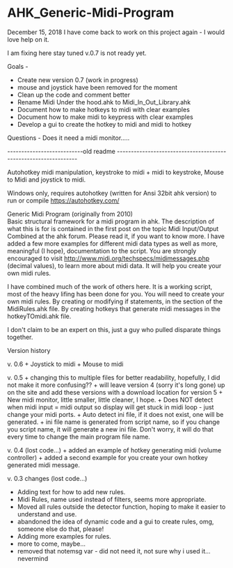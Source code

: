 # AHK_Generic-Midi-Program
December 15, 2018
I have come back to work on this project again - I would love help on it.

I am fixing here  stay tuned  v.0.7 is not ready yet.

Goals - 
   - Create new version 0.7 (work in progress)
   - mouse and joystick have been removed for the moment
   - Clean up the code and comment better
   - Rename Midi Under the hood.ahk to  Midi_In_Out_Library.ahk
   - Document how to make hotkeys to midi with clear examples
   - Document how to make midi to keypress with clear examples
   - Develop a gui to create the hotkey to midi and midi to hotkey
   
   Questions - Does it need a midi monitor.....   



---------------------------old readme ----------------------------------------------------------------

Autohotkey midi manipulation, keystroke to midi + midi to keystroke, Mouse to Midi and joystick to midi.

Windows only, requires autohotkey (written for Ansi 32bit ahk version) to run or compile https://autohotkey.com/

Generic Midi Program (originally from 2010)  
  Basic structural framework for a midi program in ahk.
  The description of what this is for is contained in the first post on the topic Midi Input/Output Combined at the ahk forum.
  Please read it, if you want to know more.
  I have added a few more examples for different midi data types as well as more, meaningful (I hope), documentation to the script.
  You are strongly encouraged to visit http://www.midi.org/techspecs/midimessages.php (decimal values), to learn more 
  about midi data.  It will help you create your own midi rules.
  
  I have combined much of the work of others here.
  It is a working script, most of the heavy lifing has been done for you.
  You will need to create your own midi rules. 
  By creating or modifying if statements, in the section of the MidiRules.ahk file.
  By creating hotkeys that generate midi messages in the hotkeyTOmidi.ahk file.
  
  I don't claim to be an expert on this, just a guy who pulled disparate things together.
  
Version history 
  
   
 v. 0.6
    + Joystick to midi 
    + Mouse to midi
 
 v. 0.5
    + changing this to multiple files for better readability, hopefully, I did not make it more confusing??
    + will leave version 4 (sorry it's long gone) up on the site and add these versions with a download location for version 5
    + New midi monitor, little smaller, little cleaner, I hope.
	  + Does NOT detect when midi input = midi output so display will get stuck in midi loop - just change your midi ports.
    + Auto detect ini file, if it does not exist, one will be generated. 
    + ini file name is generated from script name, so if you change you script name, it will generate a new ini file. Don't worry, it will do that every time to change the main program file name.
  
    
 v. 0.4 (lost code...)
    + added an example of hotkey generating midi (volume controller)
    + added a second example for you create your own hotkey generated midi message.
    
    
  v. 0.3 changes (lost code...)
  + Adding text for how to add new rules.
  + Midi Rules, name used instead of filters, seems more appropriate.
  + Moved all rules outside the detector function, hoping to make it easier to understand and use.
  + abandoned the idea of dynamic code and a gui to create rules, omg, someone else do that, please!
  + Adding more examples for rules.
  + more to come, maybe...
  + removed that notemsg var - did not need it, not sure why i used it... nevermind
